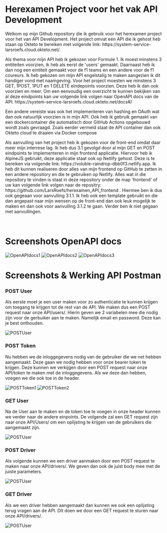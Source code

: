 <h1>Herexamen Project voor het vak API Development</h1>
<p>Welkom op mijn Github repository die ik gebruik voor het herexamen project voor het van API Development. Het project omvat een API die ik gehost heb staan op Okteto te bereiken met volgende link: https://system-service-larsroefs.cloud.okteto.net/.</p>
<p>Als thema voor mijn API heb ik gekozen voor Formule 1. Ik moest minstens 3 entiteiten voorzien, ik heb als eerst de 'users' gemaakt. Daarnaast heb ik dan nog een eintiteit gemaakt voor de f1 teams en een andere voor de f1 coureurs. Ik heb gekozen om mijn API engelstalig te maken aangezien ik dit handiger vond met naamgeving. Voor het project moesten we minstens 3 GET, 1POST, 1PUT en 1 DELETE eindepoints voorzien. Deze heb ik dan ook voorzien en meer. Om een eenvoudig een overzicht te kunnen bekijken van al deze eindpoints kan uw volgende link volgen naar OpenAPI docs van de API: https://system-service-larsroefs.cloud.okteto.net/docs#/</p>
<p>Een andere vereiste was ook het implementeren van hashing en OAuth wat dan ook natuurlijk voorzien is in mijn API. Ook heb ik gebruik gemaakt van een dockercontainer die automatisch door GitHub Actions opgebouwd wordt zoals gevraagd. Zoals eerder vermeld staat de API container dan ook Okteto cloud te draaien via Docker compose</p>
<p>Als aanvulling van het project heb ik gekozen voor de front-end omdat daar meer mijn interrese lag. Ik heb dus 3.1 gevolgd door al mijn GET en POST eindpoints te implementeren in mijn frontend applicatie. Hiervoor heb ik AlpineJS gebruikt, deze applicatie staat ook op Netlify gehost. Deze is te bereiken via volgende link: https://voluble-raindrop-dbb0f3.netlify.app. Ik heb dit kunnen realiseren door alles van mijn frontend op GitHub te zetten in een andere repository en die te gebruiken op Netlify. Alles wat in die repository te vinden is staat in deze repository onder de map 'frontend' of uw kan volgende link volgen naar de repositry: https://github.com/LarsRoefs/herexamen_API_frontend . Hiermee ben ik dus ook gegeaan voor aanvulling 3.1.1. Ik heb ook een template gebruikt en die dan angepast naar mijn wensen op de front-end dan ook leuk mogelijk te maken en dan ook voor aanvulling 3.1.2 te gaan. Verder ben ik niet gegaan met aanvullingen.</p>
<br>
<h1>Screenshots OpenAPI docs</h1>

![OpenAPIdocs1](https://drive.google.com/uc?export=view&id=1njpqlGGowTSTsLIBKxK6iudZFqbwLyPt)
![OpenAPIdocs2](https://drive.google.com/uc?export=view&id=1MPA538JUUWahw2BSUyfnUds9hjs15Juq)
![OpenAPIdocs3](https://drive.google.com/uc?export=view&id=1ISgaDcL97mJPE_9SV3JD7EVMWSH-xube)

<h1>Screenshots & Werking API Postman</h1>
<h3>POST User</h3>
<p>Als eerste moet je een user maken voor zo authenticatie te kunnen krijgen om toegang te krijgen tot de rest van de API. We maken dus een POST request naar onze API/users/. Hierin geven we 2 variabelen mee die nodig zijn voor de gerbuiker aan te maken. Namelijk email en password. Deze kan je best onthouden.</p>

![POSTUser](https://drive.google.com/uc?export=view&id=1bLoafsoAIbz3_Gea4kMClYhJ0e95sa-x)

<h3>POST Token</h3>
<p>Nu hebben we de inloggegevens nodig van de gebruiker die we net hebben aangemaakt. Deze gaan we nodig hebben voor onze bearer token te krijgen. Deze kunnen we verkijgen door een POST request naar onze API/token te maken met de inloggegevens. Als we deze dan hebben, voegen we die ook toe in de header.</p>

![POSTToken1](https://drive.google.com/uc?export=view&id=1UvQkhqlYrqerGyxMpoPyRkeYUAQDvs-v)
![POSTToken2](https://drive.google.com/uc?export=view&id=1FQAUWmmZJzl-0wAHlN_TBSRo3HWu9o8K)

<h3>GET User</h3>
<p>Na de User aan te maken en de token toe te voegen in onze header kunnen we verder naar de andere einpoints. De volgende zal een GET request zijn naar onze API/Users/ om een oplijsting te krijgen van de gebruikers die aangemaakt zijn.</p>

![POSTUser](https://drive.google.com/uc?export=view&id=1oe8es3MgcffY0Zh58b0cF2u7z0V54bEK)

<h3>POST Driver</h3>
<p>Als volgende kunnen we een driver aanmaken door een POST request te maken naar onze API/drivers/. We geven dan ook de juist body mee met de juiste parameters.</p>

![POSTUser](https://drive.google.com/uc?export=view&id=1OrzYOU514G-EyDLiqp_yyRbFJOt_Oej4)

<h3>GET Driver</h3>
<p>Als we een driver hebben aangemaakt dan kunnen we ook een oplijsting terug vragen aan de API. DIt doen we door een GET request te sturen naar onze API/drivers/.</p>

![POSTUser](https://drive.google.com/uc?export=view&id=1oHSkpYfQC5j5NgSvkQCYqLF6JQMzLWqN)
